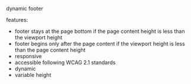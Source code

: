 dynamic footer

features:
- footer stays at the page bottom if the page content height is less than the viewport height
- footer begins only after the page content if the viewport height is less than the page content height
- responsive
- accessible following WCAG 2.1 standards
- dynamic
- variable height